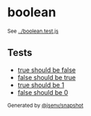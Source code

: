 # boolean

<sub>
  See <a href="../boolean.test.js">../boolean.test.js</a>
</sub>

## Tests

- [true should be false](true_should_be_false/true_should_be_false.md)
- [false should be true](false_should_be_true/false_should_be_true.md)
- [true should be 1](true_should_be_1/true_should_be_1.md)
- [false should be 0](false_should_be_0/false_should_be_0.md)

<sub>
  Generated by <a href="https://github.com/jsenv/core/tree/main/packages/independent/snapshot">@jsenv/snapshot</a>
</sub>